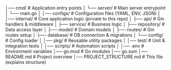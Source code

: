 │── cmd/ # Application entry points
│ └── server/ # Main server entrypoint
│ └── main.go
│
│── configs/ # Configuration files (YAML, ENV, JSON)
│
│── internal/ # Core application logic (private to this repo)
│ ├── api/ # Gin handlers & middleware
│ ├── service/ # Business logic
│ ├── repository/ # Data access layer
│ ├── model/ # Domain models
│ ├── routes/ # Gin routes setup
│ ├── database/ # DB connection & migrations
│ └── config/ # Config loader
│
│── pkg/ # Reusable utility packages
│
│── test/ # Unit & integration tests
│
│── scripts/ # Automation scripts
│
│── .env # Environment variables
│── go.mod # Go modules
│── go.sum
│── README.md # Project overview
│── PROJECT_STRUCTURE.md # This file (explains structure)